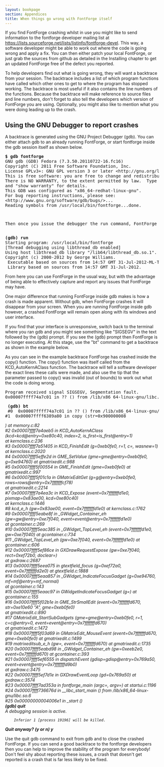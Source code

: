 ```yaml
---
layout: bookpage
section: Appendices
title: When things go wrong with FontForge itself
---
```


If you find FontForge crashing whilst in use you might like to send information to the fontforge developer mailing list at https://lists.sourceforge.net/lists/listinfo/fontforge-devel. This way, a software developer might be able to work out where the code is going wrong and apply a fix. You can then either patch your local FontForge, or just grab the sources from github as detailed in the Installing chapter to get an updated FontForge free of the defect you reported.

To help developers find out what is going wrong, they will want a backtrace from your session. The backtrace includes a list of which program functions have called which other ones to get to where the program has stopped working. The backtrace is most useful if it also contains the line numbers of the functions. Because the backtrace will make reference to source files and line numbers, don't forget to also tell the developers which version of FontForge you are using. Optionally, you might also like to mention what you were doing leading up to the crash.

## Using the GNU Debugger to report crashes

A backtrace is generated using the GNU Project Debugger (gdb). You can either attach gdb to an already running FontForge, or start fontforge inside the gdb session itself as shown below.

<pre><strong>$ gdb fontforge</strong><br>GNU gdb (GDB) Fedora (7.3.50.20110722-16.fc16)<br>Copyright (C) 2011 Free Software Foundation, Inc.<br>License GPLv3+: GNU GPL version 3 or later &lt;http://gnu.org/licenses/gpl.html&gt;<br>This is free software: you are free to change and redistribute it.<br>There is NO WARRANTY, to the extent permitted by law.  Type "show copying"<br>and "show warranty" for details.<br>This GDB was configured as "x86_64-redhat-linux-gnu".<br>For bug reporting instructions, please see:<br>&lt;http://www.gnu.org/software/gdb/bugs/&gt;...<br>Reading symbols from /usr/local/bin/fontforge...done.</pre>
<pre> </pre>
<pre>Then once you issue the debugger the run command, FontForge will open on screen;</pre>
<pre><br><strong>(gdb) run</strong><br>Starting program: /usr/local/bin/fontforge <br>[Thread debugging using libthread_db enabled]<br>Using host libthread_db library "/lib64/libthread_db.so.1".<br>Copyright (c) 2000-2012 by George Williams.<br> Executable based on sources from 14:57 GMT 31-Jul-2012-ML-TtfDb-D.<br> Library based on sources from 14:57 GMT 31-Jul-2012.</pre>

From here you can use FontForge in the usual way, but with the advantage of being able to effectively capture and report any issues that FontForge may have.

One major difference that running FontForge inside gdb makes is how a crash is made apparent. Without gdb, when FontForge crashes it will disappear from your screen. When you are running FontForge inside gdb however, a crashed FontForge will remain open along with its windows and user interface.

If you find that your interface is unresponsive, switch back to the terminal where you ran gdb and you might see something like "SIGSEGV" in the text followed by the (gdb) prompt. If you see the (gdb) prompt then FontForge is no longer executing. At this stage, use the "bt" command to get a backtrace as shown in the example below.

As you can see in the example backtrace FontForge has crashed inside the copy() function. The copy() function was itself called from the KCD_AutoKernAClass function. The backtrace will tell a software developer the exact lines these calls were made, and also use the tip that the parameter passed to copy() was invalid (out of bounds) to work out what the code is doing wrong.

<pre>Program received signal SIGSEGV, Segmentation fault. <br>0x00007ffff74a7c01 in ?? () from /lib/x86_64-linux-gnu/libc.so.</pre>
<pre><strong> (gdb) bt</strong><br> #0  0x00007ffff74a7c01 in ?? () from /lib/x86_64-linux-gnu/libc.so.6<br>#1  0x00007ffff6389a80 in copy (str=0x900000008</pre>
<address>) at memory.c:82<br> #2  0x00007ffff7a4aeb5 in KCD_AutoKernAClass (kcd=kcd@entry=0xe80c40, index=2, is_first=is_first@entry=1)<br>     at kernclass.c:236<br> #3  0x00007ffff7a51405 in KCD_FinishEdit (g=0xeb0fe0, r=1, c=, wasnew=1) at kernclass.c:2020<br> #4  0x00007ffff5effe2d in GME_SetValue (gme=gme@entry=0xeb0fe0, g=0xe94760) at gmatrixedit.c:988<br> #5  0x00007ffff5f00554 in GME_FinishEdit (gme=0xeb0fe0) at gmatrixedit.c:997<br> #6  0x00007ffff5f01c1a in GMatrixEditGet (g=g@entry=0xeb0fe0, rows=rows@entry=0x7fffffffcf78)<br>     at gmatrixedit.c:2214<br> #7  0x00007ffff7a4ea3c in KCD_Expose (event=0x7fffffffd1e0, pixmap=0x83ae00, kcd=0xe80c40)<br>     at kernclass.c:1446<br> #8  kcd_e_h (gw=0x83ae00, event=0x7fffffffd1e0) at kernclass.c:1762<br> #9  0x00007ffff5eabe8f in _GWidget_Container_eh (gw=gw@entry=0xe7f040, event=event@entry=0x7fffffffd1e0)<br>     at gcontainer.c:269<br> #10 0x00007ffff5eac385 in _GWidget_TopLevel_eh (event=0x7fffffffd1e0, gw=0xe7f040) at gcontainer.c:734<br> #11 _GWidget_TopLevel_eh (gw=0xe7f040, event=0x7fffffffd1e0) at gcontainer.c:606<br> #12 0x00007ffff5ef86ce in GXDrawRequestExpose (gw=0xe7f040, rect=0xef72b0, doclear=)<br>     at gxdraw.c:2687<br> #13 0x00007ffff5eea075 in gtextfield_focus (g=0xef72a0, event=0x7fffffffd2e0) at gtextfield.c:1888<br> #14 0x00007ffff5eaa857 in _GWidget_IndicateFocusGadget (g=0xe94760, mf=mf@entry=mf_normal)<br>     at gcontainer.c:143<br> #15 0x00007ffff5eaac97 in GWidgetIndicateFocusGadget (g=) at gcontainer.c:155<br> #16 0x00007ffff5f02b1e in GME_StrSmallEdit (event=0x7fffffffd670, str=0xe10e60 "A", gme=0xeb0fe0)<br>     at gmatrixedit.c:890<br> #17 GMatrixEdit_StartSubGadgets (gme=gme@entry=0xeb0fe0, r=1, c=c@entry=0, event=event@entry=0x7fffffffd670)<br>     at gmatrixedit.c:1472<br> #18 0x00007ffff5f03d69 in GMatrixEdit_MouseEvent (event=0x7fffffffd670, gme=0xeb0fe0) at gmatrixedit.c:1499<br> #19 matrixeditsub_e_h (gw=, event=0x7fffffffd670) at gmatrixedit.c:1735<br> #20 0x00007ffff5eabd98 in _GWidget_Container_eh (gw=0xeeb2e0, event=0x7fffffffd670) at gcontainer.c:393<br> #21 0x00007ffff5ef6555 in dispatchEvent (gdisp=gdisp@entry=0x769a50, event=event@entry=0x7fffffffd9b0)<br>     at gxdraw.c:3475<br> #22 0x00007ffff5ef7d1e in GXDrawEventLoop (gd=0x769a50) at gxdraw.c:3574<br> #23 0x00007ffff7ad353a in fontforge_main (argc=, argv=) at startui.c:1196<br> #24 0x00007ffff736676d in __libc_start_main () from /lib/x86_64-linux-gnu/libc.so.6<br> #25 0x00000000004006e1 in _start ()<br><strong> (gdb) quit</strong><br>A debugging session is active.

        Inferior 1 [process 19196] will be killed.

<strong>Quit anyway? (y or n) y</strong>

</address>
<div>Use the quit gdb command to exit from gdb and to close the crashed FontForge. If you can send a good backtrace to the fontforge developers then you can help to improve the stability of the program for everybody! Don't feel shy about reporting these issues, a crash that doesn't get reported is a crash that is far less likely to be fixed.</div>